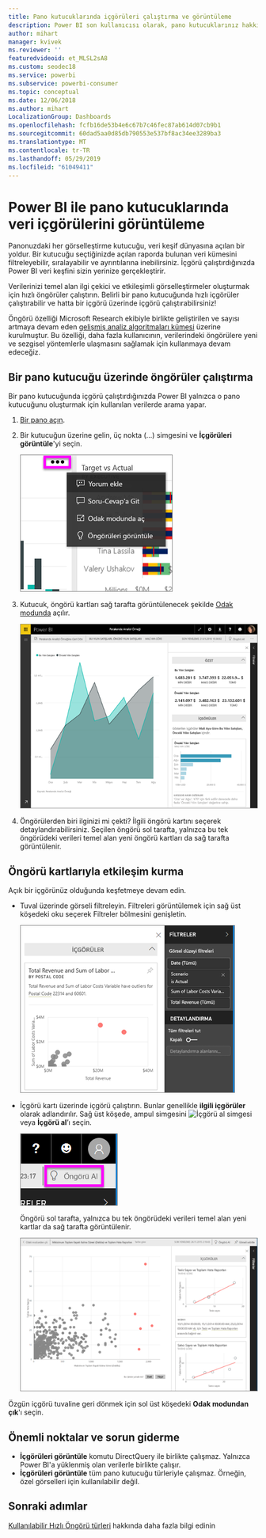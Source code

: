 ```yaml
---
title: Pano kutucuklarında içgörüleri çalıştırma ve görüntüleme
description: Power BI son kullanıcısı olarak, pano kutucuklarınız hakkındaki öngörüleri nasıl edineceğinizi öğrenin.
author: mihart
manager: kvivek
ms.reviewer: ''
featuredvideoid: et_MLSL2sA8
ms.custom: seodec18
ms.service: powerbi
ms.subservice: powerbi-consumer
ms.topic: conceptual
ms.date: 12/06/2018
ms.author: mihart
LocalizationGroup: Dashboards
ms.openlocfilehash: fcfb16de53b4e6c67b7c46fec87ab614d07cb9b1
ms.sourcegitcommit: 60dad5aa0d85db790553e537bf8ac34ee3289ba3
ms.translationtype: MT
ms.contentlocale: tr-TR
ms.lasthandoff: 05/29/2019
ms.locfileid: "61049411"
---
```

# <a name="view-data-insights-on-dashboard-tiles-with-power-bi"></a>Power BI ile pano kutucuklarında veri içgörülerini görüntüleme
Panonuzdaki her görselleştirme kutucuğu, veri keşif dünyasına açılan bir yoldur. Bir kutucuğu seçtiğinizde açılan raporda bulunan veri kümesini filtreleyebilir, sıralayabilir ve ayrıntılarına inebilirsiniz. İçgörü çalıştırdığınızda Power BI veri keşfini sizin yerinize gerçekleştirir.

Verilerinizi temel alan ilgi çekici ve etkileşimli görselleştirmeler oluşturmak için hızlı öngörüler çalıştırın. Belirli bir pano kutucuğunda hızlı içgörüler çalıştırabilir ve hatta bir içgörü üzerinde içgörü çalıştırabilirsiniz!

Öngörü özelliği Microsoft Research ekibiyle birlikte geliştirilen ve sayısı artmaya devam eden [gelişmiş analiz algoritmaları kümesi](end-user-insight-types.md) üzerine kurulmuştur. Bu özelliği, daha fazla kullanıcının, verilerindeki öngörülere yeni ve sezgisel yöntemlerle ulaşmasını sağlamak için kullanmaya devam edeceğiz.

## <a name="run-insights-on-a-dashboard-tile"></a>Bir pano kutucuğu üzerinde öngörüler çalıştırma
Bir pano kutucuğunda içgörü çalıştırdığınızda Power BI yalnızca o pano kutucuğunu oluşturmak için kullanılan verilerde arama yapar. 

1. [Bir pano açın](end-user-dashboards.md).
2. Bir kutucuğun üzerine gelin, üç nokta (...) simgesini ve **İçgörüleri görüntüle**'yi seçin. 

    ![üç nokta menüsü modu](./media/end-user-insights/power-bi-hover.png)


3. Kutucuk, öngörü kartları sağ tarafta görüntülenecek şekilde [Odak modunda](end-user-focus.md) açılır.    
   
    ![Odak modu](./media/end-user-insights/pbi-insights-tile.png)    
4. Öngörülerden biri ilginizi mi çekti? İlgili öngörü kartını seçerek detaylandırabilirsiniz. Seçilen öngörü sol tarafta, yalnızca bu tek öngörüdeki verileri temel alan yeni öngörü kartları da sağ tarafta görüntülenir.    

 ## <a name="interact-with-the-insight-cards"></a>Öngörü kartlarıyla etkileşim kurma
Açık bir içgörünüz olduğunda keşfetmeye devam edin.

   * Tuval üzerinde görseli filtreleyin.  Filtreleri görüntülemek için sağ üst köşedeki oku seçerek Filtreler bölmesini genişletin.

     ![genişletilmiş içgörü ve Filtreler menüsü](./media/end-user-insights/power-bi-insights-on-insights.png)
   
   * İçgörü kartı üzerinde içgörü çalıştırın. Bunlar genellikle **ilgili içgörüler** olarak adlandırılır. Sağ üst köşede, ampul simgesini ![İçgörü al simgesi](./media/end-user-insights/power-bi-bulb-icon.png) veya **İçgörü al**’ı seçin.
     
     ![Öngörü Al simgesini gösteren menü çubuğu](./media/end-user-insights/power-bi-autoinsights-tile.png)
     
     Öngörü sol tarafta, yalnızca bu tek öngörüdeki verileri temel alan yeni kartlar da sağ tarafta görüntülenir.
     
     ![öngörüler seçeneğinde öngörüler](./media/end-user-insights/power-bi-insights-on-insights-new.png)

Özgün içgörü tuvaline geri dönmek için sol üst köşedeki **Odak modundan çık**'ı seçin.

## <a name="considerations-and-troubleshooting"></a>Önemli noktalar ve sorun giderme
- **İçgörüleri görüntüle** komutu DirectQuery ile birlikte çalışmaz. Yalnızca Power BI'a yüklenmiş olan verilerle birlikte çalışır.
- **İçgörüleri görüntüle** tüm pano kutucuğu türleriyle çalışmaz. Örneğin, özel görselleri için kullanılabilir değil.<!--[custom visuals](end-user-custom-visuals.md)-->


## <a name="next-steps"></a>Sonraki adımlar
[Kullanılabilir Hızlı Öngörü türleri](end-user-insight-types.md) hakkında daha fazla bilgi edinin

